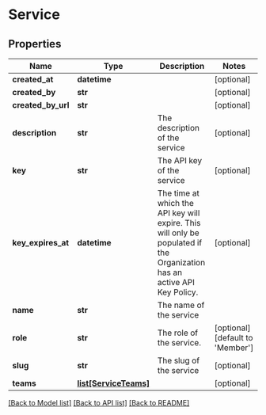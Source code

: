 # Service

## Properties
Name | Type | Description | Notes
------------ | ------------- | ------------- | -------------
**created_at** | **datetime** |  | [optional] 
**created_by** | **str** |  | [optional] 
**created_by_url** | **str** |  | [optional] 
**description** | **str** | The description of the service | [optional] 
**key** | **str** | The API key of the service | [optional] 
**key_expires_at** | **datetime** | The time at which the API key will expire. This will only be populated if the Organization has an active API Key Policy. | [optional] 
**name** | **str** | The name of the service | 
**role** | **str** | The role of the service. | [optional] [default to 'Member']
**slug** | **str** | The slug of the service | [optional] 
**teams** | [**list[ServiceTeams]**](ServiceTeams.md) |  | [optional] 

[[Back to Model list]](../README.md#documentation-for-models) [[Back to API list]](../README.md#documentation-for-api-endpoints) [[Back to README]](../README.md)


